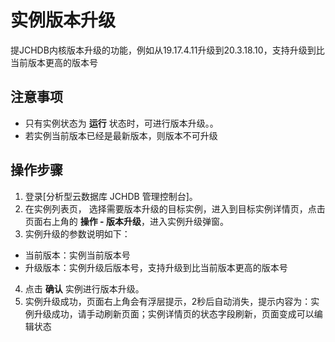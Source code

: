 # 实例版本升级
提JCHDB内核版本升级的功能，例如从19.17.4.11升级到20.3.18.10，支持升级到比当前版本更高的版本号
## 注意事项
* 只有实例状态为 **运行** 状态时，可进行版本升级。。
* 若实例当前版本已经是最新版本，则版本不可升级

## 操作步骤
1. 登录[分析型云数据库 JCHDB 管理控制台]。
2. 在实例列表页， 选择需要版本升级的目标实例，进入到目标实例详情页，点击页面右上角的 **操作 - 版本升级**，进入实例升级弹窗。
3. 实例升级的参数说明如下：
- 当前版本：实例当前版本号
- 升级版本：实例升级后版本号，支持升级到比当前版本更高的版本号
4. 点击 **确认** 实例进行版本升级。
5. 实例升级成功，页面右上角会有浮层提示，2秒后自动消失，提示内容为：实例升级成功，请手动刷新页面；实例详情页的状态字段刷新，页面变成可以编辑状态
